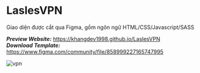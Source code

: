 # LaslesVPN

Giao diện được cắt qua Figma, gồm ngôn ngữ HTML/CSS/Javascript/SASS

**_Preview Website:_** https://khangdev1998.github.io/LaslesVPN <br>
_**Download Template:**_ https://www.figma.com/community/file/858999227165747995

![vpn](https://user-images.githubusercontent.com/79825633/160272115-44b0a60c-6412-4f24-a1d7-4110109eda9e.png)
